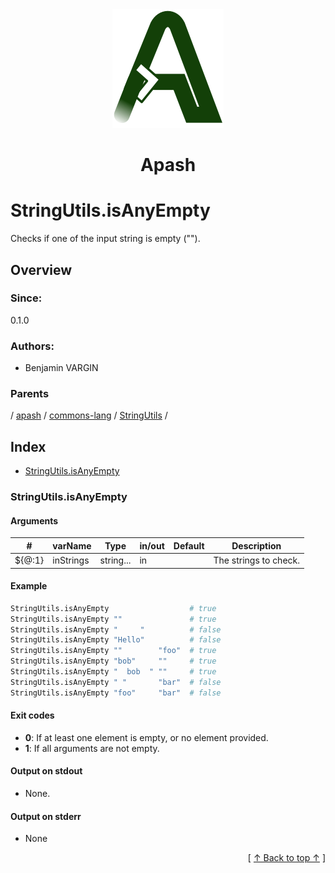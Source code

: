 
<div align='center' id='apash-top'>
  <a href='https://github.com/hastec-fr/apash'>
    <img alt='apash-logo' src='../../../../../../assets/apash-logo.svg'/>
  </a>

  # Apash
</div>

# StringUtils.isAnyEmpty

Checks if one of the input string is empty ("").

## Overview

### Since:
0.1.0

### Authors:
* Benjamin VARGIN

### Parents
<!-- apash.parentBegin -->
[](../../../../.md) / [apash](../../../apash.md) / [commons-lang](../../commons-lang.md) / [StringUtils](../StringUtils.md) / 
<!-- apash.parentEnd -->

## Index

* [StringUtils.isAnyEmpty](#stringutilsisanyempty)

### StringUtils.isAnyEmpty

#### Arguments
| #      | varName        | Type          | in/out   | Default    | Description                           |
|--------|----------------|---------------|----------|------------|---------------------------------------|
| ${@:1} | inStrings      | string...     | in       |            | The strings to check.                 |

#### Example

```bash
StringUtils.isAnyEmpty                  # true
StringUtils.isAnyEmpty ""               # true
StringUtils.isAnyEmpty "     "          # false
StringUtils.isAnyEmpty "Hello"          # false
StringUtils.isAnyEmpty ""        "foo"  # true
StringUtils.isAnyEmpty "bob"     ""     # true
StringUtils.isAnyEmpty "  bob  " ""     # true
StringUtils.isAnyEmpty " "       "bar"  # false
StringUtils.isAnyEmpty "foo"     "bar"  # false
```

#### Exit codes

* **0**: If at least one element is empty, or no element provided.
* **1**: If all arguments are not empty.

#### Output on stdout

* None.

#### Output on stderr

* None


  <div align='right'>[ <a href='#apash-top'>↑ Back to top ↑</a> ]</div>

